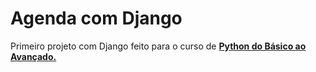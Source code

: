 # Agenda com Django

Primeiro projeto com Django feito para o curso de **[Python do Básico ao Avançado.](https://www.udemy.com/course/python-3-do-zero-ao-avancado/)** 

